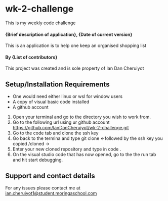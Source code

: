 # wk-2-challenge
This is my weekly code challenge
#### {Brief description of application}, {Date of current version}
This is an application is to help one keep an organised shopping list
#### By **{List of contributors}**
This project was created and is sole property of Ian Dan Cheruiyot
## Setup/Installation Requirements
* One would need either linux or wsl for window users
* A copy of visual basic code installed
* A github account

1. Open your terminal and go to the directory you wish to work from.
2. Go to the following url using ur github account https://github.com/IanDanCheruiyot/wk-2-challenge.git
3. Go to the code tab and clone the ssh key
4. Go back to the termina and type git clone <-followed by the ssh key you copied /cloned ->
5. Enter your new cloned repository and type in code .
6. On the visual studio code that has now opened, go to the the run tab and hit start debugging.
## Support and contact details
For any issues please contact me at ian.cheruiyot1@student.moringaschool.com